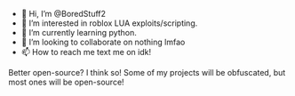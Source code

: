 - 👋 Hi, I’m @BoredStuff2
- 👀 I’m interested in roblox LUA exploits/scripting.
- 🌱 I’m currently learning python.
- 💞️ I’m looking to collaborate on nothing lmfao
- 📫 How to reach me text me on idk!

Better open-source? I think so!
Some of my projects will be obfuscated, but most ones will be open-source!
<!---
BoredStuff2/BoredStuff2 is a ✨ special ✨ repository. 
lol
--->
